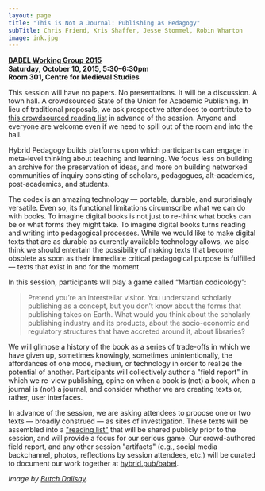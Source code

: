 ```yaml
---
layout: page
title: "This is Not a Journal: Publishing as Pedagogy"
subTitle: Chris Friend, Kris Shaffer, Jesse Stommel, Robin Wharton
image: ink.jpg
---
```


**[BABEL Working Group 2015](http://babel-meeting.org/2015-meeting/2015-program/)**  
**Saturday, October 10, 2015, 5:30–6:30pm**  
**Room 301, Centre for Medieval Studies**

This session will have no papers. No presentations. It will be a discussion. A town hall. A crowdsourced State of the Union for Academic Publishing. In lieu of traditional proposals, we ask prospective attendees to contribute to [this crowdsourced reading list](https://docs.google.com/document/d/1ivd0Nsn97N61S2gu3tnSJ1bUTLKVtTbJq4UUShlwjDg/edit?usp=sharing) in advance of the session. Anyone and everyone are welcome even if we need to spill out of the room and into the hall.

Hybrid Pedagogy builds platforms upon which participants can engage in meta-level thinking about teaching and learning. We focus less on building an archive for the preservation of ideas, and more on building networked communities of inquiry consisting of scholars, pedagogues, alt-academics, post-academics, and students. 

The codex is an amazing technology — portable, durable, and surprisingly versatile. Even so, its functional limitations circumscribe what we can do with books. To imagine digital books is not just to re-think what books can be or what forms they might take. To imagine digital books turns reading and writing into pedagogical processes. While we would like to make digital texts that are as durable as currently available technology allows, we also think we should entertain the possibility of making texts that become obsolete as soon as their immediate critical pedagogical purpose is fulfilled — texts that exist in and for the moment.

In this session, participants will play a game called “Martian codicology”: 

> Pretend you’re an interstellar visitor. You understand scholarly publishing as a concept, but you don’t know about the forms that publishing takes on Earth. What would you think about the scholarly publishing industry and its products, about the socio-economic and regulatory structures that have accreted around it, about libraries?

We will glimpse a history of the book as a series of trade-offs in which we have given up, sometimes knowingly, sometimes unintentionally, the affordances of one mode, medium, or technology in order to realize the potential of another. Participants will collectively author a "field report" in which we re-view publishing, opine on when a book is (not) a book, when a journal is (not) a journal, and consider whether we are creating texts or, rather, user interfaces.

In advance of the session, we are asking attendees to propose one or two texts — broadly construed — as sites of investigation. These texts will be assembled into a ["reading list"](https://docs.google.com/document/d/1ivd0Nsn97N61S2gu3tnSJ1bUTLKVtTbJq4UUShlwjDg/edit?usp=sharing) that will be shared publicly prior to the session, and will provide a focus for our serious game. Our crowd-authored field report, and any other session "artifacts" (e.g., social media backchannel, photos, reflections by session attendees, etc.) will be curated to document our work together at [hybrid.pub/babel](http://www.hybrid.pub/babel).

*Image by [Butch Dalisay](https://www.flickr.com/photos/penmanila/7393796664/in/faves-131104016@N08/).*
